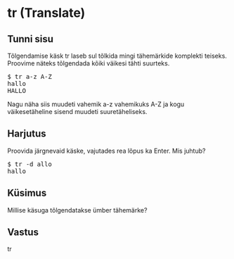 # tr (Translate)

## Tunni sisu

Tõlgendamise käsk tr laseb sul tõlkida mingi tähemärkide komplekti teiseks.  Proovime näteks tõlgendada kõiki väikesi tähti suurteks.

<pre>$ tr a-z A-Z
hallo
HALLO</pre>

Nagu näha siis muudeti vahemik a-z vahemikuks A-Z ja kogu väikesetäheline sisend muudeti suuretäheliseks.

## Harjutus

Proovida järgnevaid käske, vajutades rea lõpus ka Enter. Mis juhtub?

<pre>$ tr -d allo
hallo</pre>


## Küsimus

Millise käsuga tõlgendatakse ümber tähemärke?

## Vastus

tr
